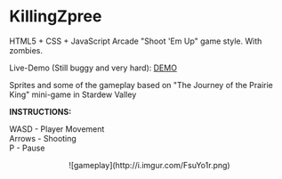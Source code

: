 # KillingZpree
HTML5 + CSS + JavaScript Arcade "Shoot 'Em Up" game style. With zombies.

Live-Demo (Still buggy and very hard): [DEMO](https://amsimoes.github.io/KillingZpree)

Sprites and some of the gameplay based on "The Journey of the Prairie King" mini-game in Stardew Valley

**INSTRUCTIONS:** <br/>

WASD - Player Movement<br/>
Arrows - Shooting<br/>
P - Pause

<p align="center">
![gameplay](http://i.imgur.com/FsuYo1r.png)
</p>
